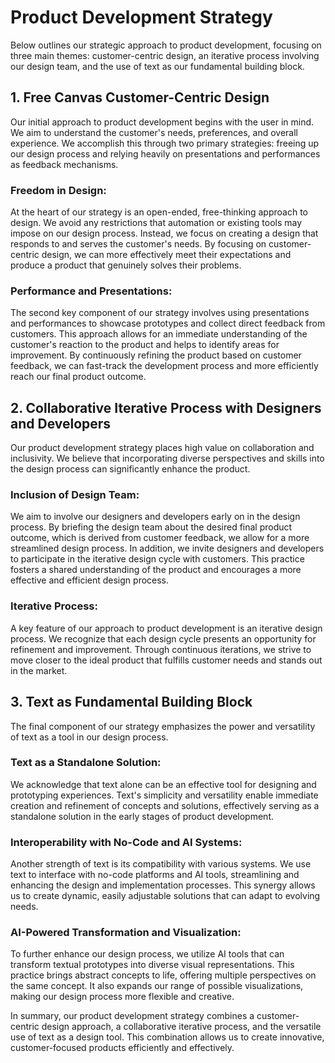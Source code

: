 # Product Development Strategy

Below outlines our strategic approach to product development, focusing on three main themes: customer-centric design, an iterative process involving our design team, and the use of text as our fundamental building block.

## 1. Free Canvas Customer-Centric Design

Our initial approach to product development begins with the user in mind. We aim to understand the customer's needs, preferences, and overall experience. We accomplish this through two primary strategies: freeing up our design process and relying heavily on presentations and performances as feedback mechanisms.

### Freedom in Design:

At the heart of our strategy is an open-ended, free-thinking approach to design. We avoid any restrictions that automation or existing tools may impose on our design process. Instead, we focus on creating a design that responds to and serves the customer's needs. By focusing on customer-centric design, we can more effectively meet their expectations and produce a product that genuinely solves their problems.

### Performance and Presentations:

The second key component of our strategy involves using presentations and performances to showcase prototypes and collect direct feedback from customers. This approach allows for an immediate understanding of the customer's reaction to the product and helps to identify areas for improvement. By continuously refining the product based on customer feedback, we can fast-track the development process and more efficiently reach our final product outcome.

## 2. Collaborative Iterative Process with Designers and Developers

Our product development strategy places high value on collaboration and inclusivity. We believe that incorporating diverse perspectives and skills into the design process can significantly enhance the product.

### Inclusion of Design Team:

We aim to involve our designers and developers early on in the design process. By briefing the design team about the desired final product outcome, which is derived from customer feedback, we allow for a more streamlined design process. In addition, we invite designers and developers to participate in the iterative design cycle with customers. This practice fosters a shared understanding of the product and encourages a more effective and efficient design process.

### Iterative Process:

A key feature of our approach to product development is an iterative design process. We recognize that each design cycle presents an opportunity for refinement and improvement. Through continuous iterations, we strive to move closer to the ideal product that fulfills customer needs and stands out in the market.

## 3. Text as Fundamental Building Block

The final component of our strategy emphasizes the power and versatility of text as a tool in our design process. 

### Text as a Standalone Solution:

We acknowledge that text alone can be an effective tool for designing and prototyping experiences. Text's simplicity and versatility enable immediate creation and refinement of concepts and solutions, effectively serving as a standalone solution in the early stages of product development.

### Interoperability with No-Code and AI Systems:

Another strength of text is its compatibility with various systems. We use text to interface with no-code platforms and AI tools, streamlining and enhancing the design and implementation processes. This synergy allows us to create dynamic, easily adjustable solutions that can adapt to evolving needs.

### AI-Powered Transformation and Visualization:

To further enhance our design process, we utilize AI tools that can transform textual prototypes into diverse visual representations. This practice brings abstract concepts to life, offering multiple perspectives on the same concept. It also expands our range of possible visualizations, making our design process more flexible and creative.

In summary, our product development strategy combines a customer-centric design approach, a collaborative iterative process, and the versatile use of text as a design tool. This combination allows us to create innovative, customer-focused products efficiently and effectively.